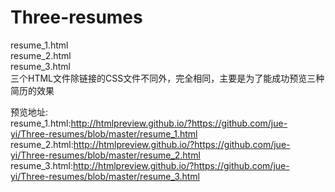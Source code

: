 # Three-resumes
resume_1.html   
resume_2.html  
resume_3.html  
三个HTML文件除链接的CSS文件不同外，完全相同，主要是为了能成功预览三种简历的效果  

预览地址:  
resume_1.html:http://htmlpreview.github.io/?https://github.com/jue-yi/Three-resumes/blob/master/resume_1.html  
resume_2.html:http://htmlpreview.github.io/?https://github.com/jue-yi/Three-resumes/blob/master/resume_2.html  
resume_3.html:http://htmlpreview.github.io/?https://github.com/jue-yi/Three-resumes/blob/master/resume_3.html

